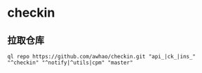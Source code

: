 # checkin

## 拉取仓库

```shell
ql repo https://github.com/awhao/checkin.git "api_|ck_|ins_" "^checkin" "^notify|^utils|cpm" "master"
```
